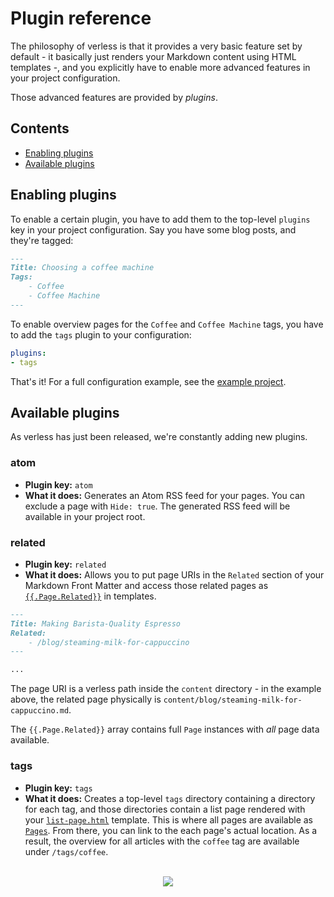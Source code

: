 # Plugin reference

The philosophy of verless is that it provides a very basic feature set by default - it basically just renders your
Markdown content using HTML templates -, and you explicitly have to enable more advanced features in your project
configuration.

Those advanced features are provided by _plugins_.

## Contents

* [Enabling plugins](#enabling-plugins)
* [Available plugins](#available-plugins)

## Enabling plugins

To enable a certain plugin, you have to add them to the top-level `plugins` key in your project configuration. Say you
have some blog posts, and they're tagged:

```markdown
---
Title: Choosing a coffee machine
Tags:
    - Coffee
    - Coffee Machine
---
```

To enable overview pages for the `Coffee` and `Coffee Machine` tags, you have to add the `tags` plugin to your
configuration:

```yaml
plugins:
- tags
```

That's it! For a full configuration example, see the [example project](../example/verless.yml).

## Available plugins

As verless has just been released, we're constantly adding new plugins.

### atom

* **Plugin key:** `atom`
* **What it does:** Generates an Atom RSS feed for your pages. You can exclude a page with `Hide: true`. The generated
RSS feed will be available in your project root.

### related

* **Plugin key:** `related`
* **What it does:** Allows you to put page URIs in the `Related` section of your Markdown Front Matter and access those
related pages as [`{{.Page.Related}}`](template-reference.md#page) in templates.

```markdown
---
Title: Making Barista-Quality Espresso
Related:
    - /blog/steaming-milk-for-cappuccino
---

...
```

The page URI is a verless path inside the `content` directory - in the example above, the related page physically is
`content/blog/steaming-milk-for-cappuccino.md`.

The `{{.Page.Related}}` array contains full `Page` instances with _all_ page data available.

### tags

* **Plugin key:** `tags`
* **What it does:** Creates a top-level `tags` directory containing a directory for each tag, and those directories
contain a list page rendered with your [`list-page.html`](template-reference.md#required-templates) template. This is
where all pages are available as [`Pages`](template-reference.md#pages). From there, you can link to the each page's
actual location. As a result, the overview for all articles with the `coffee` tag are available under `/tags/coffee`.

<p align="center">
<br>
<a href="https://github.com/verless/verless">
<img src="https://verless.dominikbraun.io/static/img/logo-footer-v1.0.0.png">
</a>
</p>

